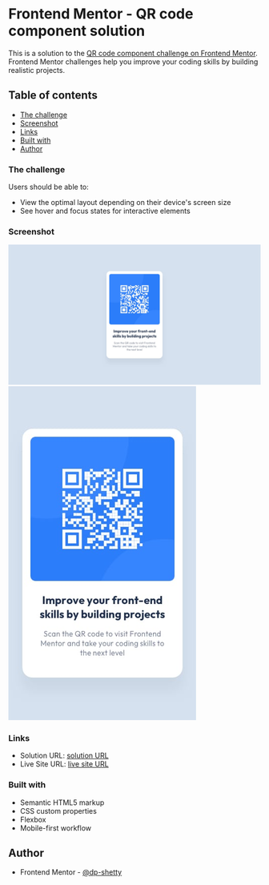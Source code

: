 # Frontend Mentor - QR code component solution

This is a solution to the [QR code component challenge on Frontend Mentor](https://www.frontendmentor.io/challenges/qr-code-component-iux_sIO_H). Frontend Mentor challenges help you improve your coding skills by building realistic projects. 

## Table of contents

  - [The challenge](#the-challenge)
  - [Screenshot](#screenshot)
  - [Links](#links)
  - [Built with](#built-with)
  - [Author](#author)

### The challenge

Users should be able to:

- View the optimal layout depending on their device's screen size
- See hover and focus states for interactive elements

### Screenshot

![Desktop design](./images/desktop-design.jpg)
![Mobile design](./images/mobile-design.jpg)


### Links

- Solution URL:  [solution URL](https://github.com/dp-shetty/qr-code-component-main)
- Live Site URL: [live site URL](https://dp-shetty.github.io/qr-code-component-main/index.html)

### Built with

- Semantic HTML5 markup
- CSS custom properties
- Flexbox
- Mobile-first workflow

## Author

- Frontend Mentor - [@dp-shetty](https://www.frontendmentor.io/profile/dp-shetty)



